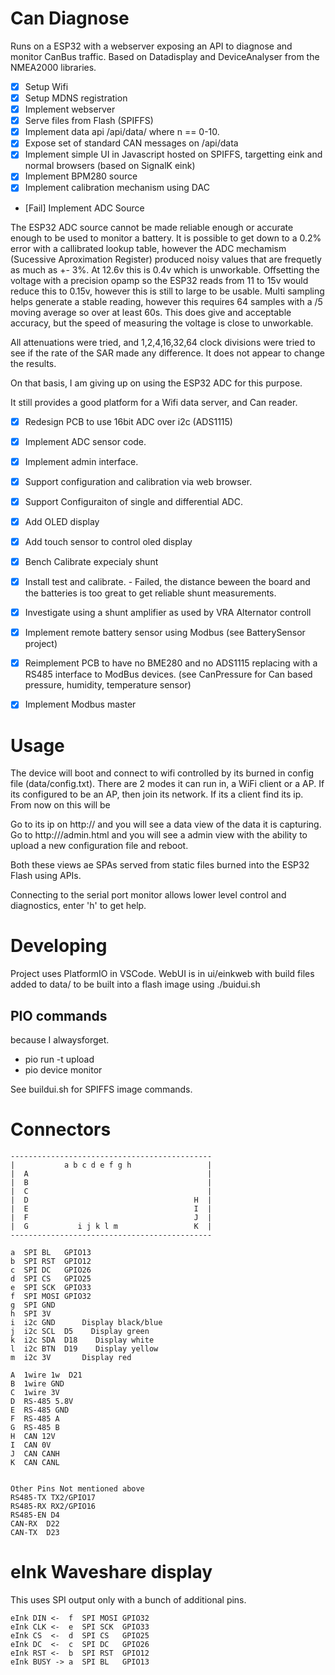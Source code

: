 # Can Diagnose

Runs on a ESP32 with a webserver exposing an API to diagnose and monitor CanBus traffic.
Based on Datadisplay and DeviceAnalyser from the NMEA2000 libraries.


* [x] Setup Wifi
* [x] Setup MDNS registration
* [x] Implement webserver
* [x] Serve files from Flash (SPIFFS)
* [x] Implement data api /api/data/<n> where n == 0-10.
* [x] Expose set of standard CAN messages on /api/data
* [x] Implement simple UI in Javascript hosted on SPIFFS, targetting eink and normal browsers (based on SignalK eink)
* [x] Implement BPM280 source
* [x] Implement calibration mechanism using DAC
* [Fail] Implement ADC Source

The ESP32 ADC source cannot be made reliable enough or accurate enough to be used to monitor a battery. 
It is possible to get down to a 0.2% error with a callibrated lookup table, however the ADC mechamism (Sucessive Aproximation Register)
produced noisy values that are frequetly as much as +- 3%. At 12.6v this is 0.4v which is unworkable. Offsetting the voltage with a precision opamp so the ESP32 reads from 11 to 15v would reduce this to 0.15v, however this is still to large to be usable. Multi sampling helps generate a stable reading, however this requires 64 samples with a /5 moving average so over at least 60s. This does give and acceptable accuracy, but the speed of measuring the voltage is close to unworkable.

All attenuations were tried, and 1,2,4,16,32,64 clock divisions were tried to see if the rate of the SAR made any difference. It does not appear to change the results.

On that basis, I am giving up on using the ESP32 ADC for this purpose.

It still provides a good platform for a Wifi data server, and Can reader.

* [x] Redesign PCB to use 16bit ADC over i2c  (ADS1115)
* [x] Implement ADC sensor code.  
* [x] Implement admin interface.
* [x] Support configuration and calibration via web browser.
* [x] Support Configuraiton of single and differential ADC.
* [x] Add OLED display 
* [x] Add touch sensor to control oled display
* [x] Bench Calibrate expecialy shunt
* [x] Install test and calibrate. - Failed, the distance beween the board and the batteries is too great to get reliable shunt measurements.
* [x] Investigate using a shunt amplifier as used by VRA Alternator controll
* [x] Implement remote battery sensor using Modbus  (see BatterySensor project)
* [x] Reimplement PCB to have no BME280 and no ADS1115 replacing with a RS485 interface to ModBus devices.  (see CanPressure for Can based pressure, humidity, temperature sensor)
* [x] Implement Modbus master


# Usage

The device will boot and connect to wifi controlled by its burned in config file (data/config.txt). 
There are 2 modes it can run in, a WiFi client or a AP. If its configured to be an AP, then join its network. If its a client find its ip. From now on this will be <ip>

Go to its ip on http://<ip> and you will see a data view of the data it is capturing.
Go to http://<ip>/admin.html and you will see a admin view with the ability to upload a new configuration file and reboot.

Both these views ae SPAs served from static files burned into the ESP32 Flash using APIs.

Connecting to the serial port monitor allows lower level control and diagnostics, enter 'h<CR>' to get help.

# Developing

Project uses PlatformIO in VSCode.  WebUI is in  ui/einkweb with build files added to data/ to be built into a flash image using ./buidui.sh

## PIO commands

because I alwaysforget.

* pio run -t upload
* pio device monitor

See buildui.sh for SPIFFS image commands.

# Connectors


    ---------------------------------------------
    |           a b c d e f g h                 |
    |  A                                        |
    |  B                                        |
    |  C                                        |
    |  D                                     H  |
    |  E                                     I  |
    |  F                                     J  |
    |  G           i j k l m                 K  |
    ---------------------------------------------

    a  SPI BL   GPIO13
    b  SPI RST  GPIO12
    c  SPI DC   GPIO26
    d  SPI CS   GPIO25
    e  SPI SCK  GPIO33
    f  SPI MOSI GPIO32
    g  SPI GND  
    h  SPI 3V    
    i  i2c GND      Display black/blue
    j  i2c SCL  D5    Display green
    k  i2c SDA  D18    Display white
    l  i2c BTN  D19    Display yellow
    m  i2c 3V       Display red

    A  1wire 1w  D21
    B  1wire GND
    C  1wire 3V
    D  RS-485 5.8V
    E  RS-485 GND
    F  RS-485 A 
    G  RS-485 B
    H  CAN 12V
    I  CAN 0V
    J  CAN CANH
    K  CAN CANL


    Other Pins Not mentioned above
    RS485-TX TX2/GPIO17
    RS485-RX RX2/GPIO16
    RS485-EN D4
    CAN-RX  D22
    CAN-TX  D23


# eInk Waveshare display

This uses SPI output only with a bunch of additional pins.

    eInk DIN <-  f  SPI MOSI GPIO32
    eInk CLK <-  e  SPI SCK  GPIO33
    eInk CS  <-  d  SPI CS   GPIO25
    eInk DC  <-  c  SPI DC   GPIO26
    eInk RST <-  b  SPI RST  GPIO12
    eInk BUSY -> a  SPI BL   GPIO13

 

